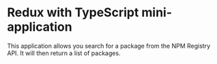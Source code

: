 # Redux with TypeScript mini-application

This application allows you search for a package from the NPM Registry API.
It will then return a list of packages.
